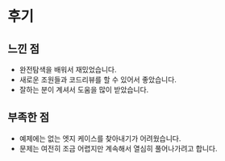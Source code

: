 # 후기

## 느낀 점

- 완전탐색을 배워서 재밌었습니다.
- 새로운 조원들과 코드리뷰를 할 수 있어서 좋았습니다.
- 잘하는 분이 계셔서 도움을 많이 받았습니다.



## 부족한 점

- 예제에는 없는 엣지 케이스를 찾아내기가 어려웠습니다.
- 문제는 여전히 조금 어렵지만 계속해서 열심히 풀어나가려고 합니다.
